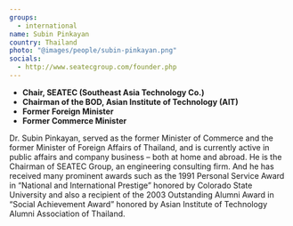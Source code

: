 ```yaml
---
groups:
  - international
name: Subin Pinkayan
country: Thailand
photo: "@images/people/subin-pinkayan.png"
socials:
  - http://www.seatecgroup.com/founder.php
---
```


- **Chair, SEATEC (Southeast Asia Technology Co.)**
- **Chairman of the BOD, Asian Institute of Technology (AIT)**
- **Former Foreign Minister**
- **Former Commerce Minister**

Dr. Subin Pinkayan, served as the former Minister of Commerce and the former Minister of Foreign Affairs of Thailand, and is currently active in public affairs and company business – both at home and abroad. He is the Chairman of SEATEC Group, an engineering consulting firm. And he has received many prominent awards such as the 1991 Personal Service Award in “National and International Prestige” honored by Colorado State University and also a recipient of the 2003 Outstanding Alumni Award in “Social Achievement Award” honored by Asian Institute of Technology Alumni Association of Thailand.
